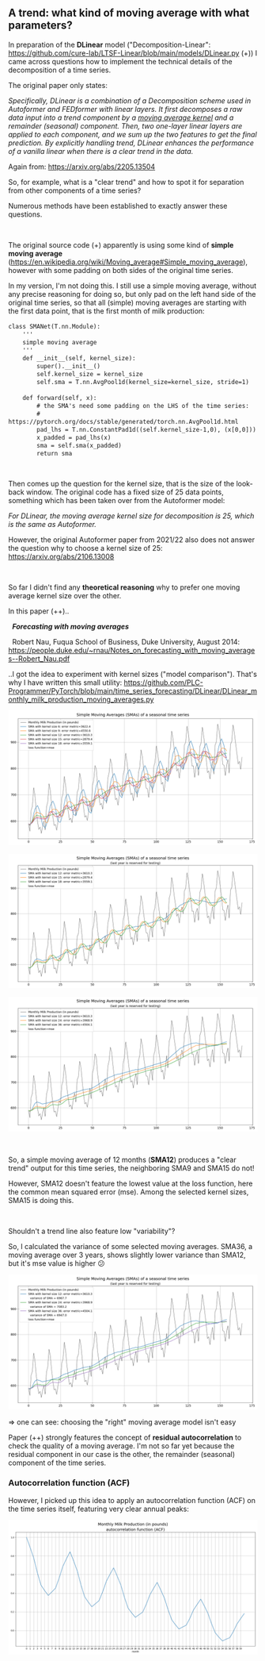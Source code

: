 ## A trend: what kind of moving average with what parameters?

In preparation of the **DLinear** model ("Decomposition-Linear": https://github.com/cure-lab/LTSF-Linear/blob/main/models/DLinear.py (+)) I came across questions how to implement the technical details of the decomposition of a time series.

The original paper only states:

*Specifically, DLinear is a combination of a Decomposition scheme used in Autoformer and FEDformer with linear layers. It first decomposes a raw data input into a trend component by a <u>moving average kernel</u> and a remainder (seasonal) component. Then, two one-layer linear layers are applied to each component, and we sum up the two features to get the final prediction. By explicitly handling trend, DLinear enhances the performance of a vanilla linear when there is a clear trend in the data.*

Again from: https://arxiv.org/abs/2205.13504

So, for example, what is a "clear trend" and how to spot it for separation from other components of a time series?

Numerous methods have been established to exactly answer these questions.

<br/>

The original source code (+) apparently is using some kind of **simple moving average** (https://en.wikipedia.org/wiki/Moving_average#Simple_moving_average), however with some padding on both sides of the original time series.

In my version, I'm not doing this. I still use a simple moving average, without any precise reasoning for doing so, but only pad on the left hand side of the original time series, so that all (simple) moving averages are starting with the first data point, that is the first month of milk production:

```
class SMANet(T.nn.Module):
    '''
    simple moving average
    '''
    def __init__(self, kernel_size):
        super().__init__()
        self.kernel_size = kernel_size
        self.sma = T.nn.AvgPool1d(kernel_size=kernel_size, stride=1)

    def forward(self, x):
        # the SMA's need some padding on the LHS of the time series:
        # https://pytorch.org/docs/stable/generated/torch.nn.AvgPool1d.html
        pad_lhs = T.nn.ConstantPad1d((self.kernel_size-1,0), (x[0,0]))
        x_padded = pad_lhs(x)
        sma = self.sma(x_padded)
        return sma
```

<br/>

Then comes up the question for the kernel size, that is the size of the look-back window. The original code has a fixed size of 25 data points, something which has been taken over from the Autoformer model:

*For DLinear, the moving average kernel size for decomposition is 25, which is the same as Autoformer.*

However, the original Autoformer paper from 2021/22 also does not answer the question why to choose a kernel size of 25: https://arxiv.org/abs/2106.13008

<br/>

So far I didn't find any **theoretical reasoning** why to prefer one moving average kernel size over the other.

In this paper (++)..

&nbsp;&nbsp;***Forecasting with moving averages***

&nbsp;&nbsp;Robert Nau, Fuqua School of Business, Duke University, August 2014: https://people.duke.edu/~rnau/Notes_on_forecasting_with_moving_averages--Robert_Nau.pdf

..I got the idea to experiment with kernel sizes ("model comparison"). That's why I have written this small utility: https://github.com/PLC-Programmer/PyTorch/blob/main/time_series_forecasting/DLinear/DLinear_monthly_milk_production_moving_averages.py

![plot](./outputs/DLinear_monthly_milk_production_moving_averages_01.png)

![plot](./outputs/DLinear_monthly_milk_production_moving_averages_02.png)

![plot](./outputs/DLinear_monthly_milk_production_moving_averages_03.png)

<br/>

So, a simple moving average of 12 months (**SMA12**) produces a "clear trend" output for this time series, the neighboring SMA9 and SMA15 do not!

However, SMA12 doesn't feature the lowest value at the loss function, here the common mean squared error (mse). Among the selected kernel sizes, SMA15 is doing this.

<br/>

Shouldn't a trend line also feature low "variability"?

So, I calculated the variance of some selected moving averages. SMA36, a moving average over 3 years, shows slightly lower variance than SMA12, but it's mse value is higher :confused:

![plot](./outputs/DLinear_monthly_milk_production_moving_averages_04.png)

=> one can see: choosing the "right" moving average model isn't easy


Paper (++) strongly features the concept of **residual autocorrelation** to check the quality of a moving average. I'm not so far yet because the residual component in our case is the other, the remainder (seasonal) component of the time series.

### Autocorrelation function (ACF)

However, I picked up this idea to apply an autocorrelation function (ACF) on the time series itself, featuring very clear annual peaks:

![plot](./outputs/DLinear_monthly_milk_production_moving_averages_acf.png)

